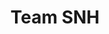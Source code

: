 ---
hackday: 28-cardiff
title: Team SNH
summary: An improved, streamlined version of the NHS Wales app with added features
  like AI chatbot and prescription tracking and reminders
thumbnail: team_snh.png
team:
- Florence Cregg
- Megan Hardie
- Berty Collins
- René Campbell
- Constantinos Psomadakis
- Rebekah Pidgeon
about: We’ve developed a user-centered app, built for accessibility, ease of use,
  and a seamless experience—eliminating the frustration of fragmented services and
  providing a reliable, all-in-one healthcare solution. Our key feature is an AI chatbot
  to advise you of the best course of action for the symptoms you are experiencing
  (a&e, emergency services, gp appointment, pharmacy). We have also added a smart
  prescription tracker and reminder system, to ensure  prescriptions can be managed
  efficiently and with ease. Appointment bookings, recaps and future appointment can
  also be accessed within the interface.
links:
  website: https://nhs-wales-app.vercel.app
  presentation: https://onedrive.live.com/:p:/g/personal/BAD6D5FC62135C99/Ec_DDr8NIEVGulMw9wBMhcMB7n3bhglGWnxFJQb-207c-A?resid=BAD6D5FC62135C99!sbf0ec3cf200d4645ba5330f7004c85c3&ithint=file%2Cpptx&e=by33mk&migratedtospo=true&redeem=aHR0cHM6Ly8xZHJ2Lm1zL3AvYy9iYWQ2ZDVmYzYyMTM1Yzk5L0VjX0REcjhOSUVWR3VsTXc5d0JNaGNNQjduM2JoZ2xHV254RkpRYi0yMDdjLUE_ZT1ieTMzbWs
  code:
  - https://github.com/rebekahpidgeon/NHSWalesApp
---
